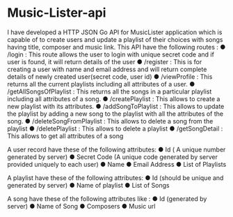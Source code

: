 # Music-Lister-api

I have developed a HTTP JSON Go API for MusicLister application which is capable of to create users and update a playlist of their choices with songs having title, composer and music link.
This API have the following routes : 
● /login : This route allows the user to login with unique secret code and if user is found, it will return details of the user
● /register : This is for creating a user with name and email address and will return complete details of newly created user(secret code, user id)
● /viewProfile : This returns all the current playlists including all attributes of a user.
● /getAllSongsOfPlaylist : This returns all the songs in a particular playlist including all attributes of
a song.
● /createPlaylist : This allows to create a new playlist with its attributes.
● /addSongToPlaylist : This allows to update the playlist by adding a new song to the playlist
with all the attributes of the song.
● /deleteSongFromPlaylist : This allows to delete a song from the playlist
● /deletePlaylist : This allows to delete a playlist
● /getSongDetail : This allows to get all attributes of a song

A user record have these of the following attributes:
● Id ( A unique number generated by server)
● Secret Code (A unique code generated by server provided uniquely to each user)
● Name
● Email Address
● List of Playlists

A playlist have these of the following attributes: 
● Id (should be unique and generated by server)
● Name of playlist
● List of Songs

A song have these of the following attributes like :
● Id (generated by server)
● Name of Song
● Composers
● Music url

